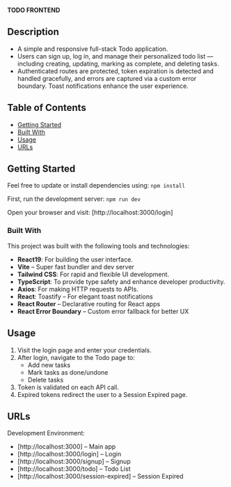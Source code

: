 **TODO FRONTEND**

## Description
- A simple and responsive full-stack Todo application. 
- Users can sign up, log in, and manage their personalized todo list — including creating, updating, marking as complete, and deleting tasks. 
- Authenticated routes are protected, token expiration is detected and handled gracefully, and errors are captured via a custom error boundary. Toast notifications enhance the user experience.


## Table of Contents

- [Getting Started](#getting-started)
- [Built With](#built-with)
- [Usage](#usage)
- [URLs](#URLs)

## Getting Started

Feel free to update or install dependencies using:
`npm install`

First, run the development server:
`npm run dev`

Open your browser and visit:
[http://localhost:3000/login]

### Built With

This project was built with the following tools and technologies:

- **React19**: For building the user interface.
- **Vite** – Super fast bundler and dev server
- **Tailwind CSS**: For rapid and flexible UI development.
- **TypeScript**: To provide type safety and enhance developer productivity.
- **Axios**: For making HTTP requests to APIs.
- **React**: Toastify – For elegant toast notifications
- **React Router** – Declarative routing for React apps
- **React Error Boundary** – Custom error fallback for better UX



## Usage

1. Visit the login page and enter your credentials.
2. After login, navigate to the Todo page to:
    - Add new tasks
    - Mark tasks as done/undone
    - Delete tasks
3. Token is validated on each API call.
4. Expired tokens redirect the user to a Session Expired page.

## URLs

Development Environment:
- [http://localhost:3000] – Main app
- [http://localhost:3000/login] – Login
- [http://localhost:3000/signup] – Signup
- [http://localhost:3000/todo] – Todo List
- [http://localhost:3000/session-expired] – Session Expired

